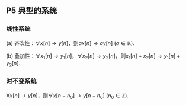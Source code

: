 ## P5 典型的系统

### 线性系统

(a) 齐次性：$\forall x[n] \longrightarrow y[n]$，则$ax[n]\longrightarrow ay[n]$ ($a\in \mathbb{R}$). 

(b) 叠加性：$\forall x_1[n]\longrightarrow y_1[n]$，$\forall x_2[n]\longrightarrow y_2[n]$，则$x_1[n] + x_2[n] \longrightarrow y_1[n] + y_2[n]$. 

### 时不变系统

$\forall x[n]\longrightarrow y[n]$，则$\forall x[n-n_0]\longrightarrow y[n-n_0]$ ($n_0 \in \mathbb{Z}$).

